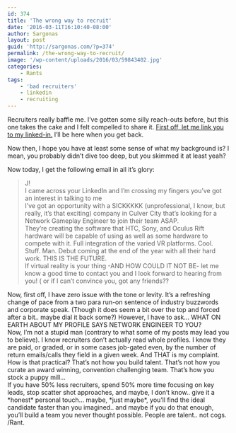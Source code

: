 ```yaml
---
id: 374
title: 'The wrong way to recruit'
date: '2016-03-11T16:10:40-08:00'
author: Sargonas
layout: post
guid: 'http://sargonas.com/?p=374'
permalink: /the-wrong-way-to-recruit/
image: '/wp-content/uploads/2016/03/59843402.jpg'
categories:
    - Rants
tags:
    - 'bad recruiters'
    - linkedin
    - recruiting
---
```


Recruiters really baffle me. I’ve gotten some silly reach-outs before, but this one takes the cake and I felt compelled to share it. [First off, let me link you to my linked-in.](http://www.linkedin.com/in/jeckert) I’ll be here when you get back.

Now then, I hope you have at least some sense of what my background is? I mean, you probably didn’t dive too deep, but you skimmed it at least yeah?

Now today, I get the following email in all it’s glory:

> <div>J!</div><div></div><div>I came across your LinkedIn and I’m crossing my fingers you’ve got an interest in talking to me</div><div></div><div>I’ve got an opportunity with a SICKKKKK (unprofessional, I know, but really, it’s that exciting) company in Culver City that’s looking for a Network Gameplay Engineer to join their team ASAP.</div><div></div><div>They’re creating the software that HTC, Sony, and Oculus Rift hardware will be capable of using as well as some hardware to compete with it. Full integration of the varied VR platforms. Cool. Stuff. Man. Debut coming at the end of the year with all their hard work. THIS IS THE FUTURE.</div><div></div><div>If virtual reality is your thing -AND HOW COULD IT NOT BE- let me know a good time to contact you and I look forward to hearing from you! ( or if I can’t convince you, got any friends??</div>

<div>Now, first off, I have zero issue with the tone or levity. It’s a refreshing change of pace from a two para run-on sentence of industry buzzwords and corporate speak. (Though it does seem a bit over the top and forced after a bit.. maybe dial it back some?) However, I have to ask… WHAT ON EARTH ABOUT MY PROFILE SAYS NETWORK ENGINEER TO YOU?</div><div></div><div>Now, I’m not a stupid man (contrary to what some of my posts may lead you to believe). I know recruiters don’t actually read whole profiles. I know they are paid, or graded, or in some cases job-gated even, by the number of return emails/calls they field in a given week. And THAT is my complaint. How is that practical? That’s not how you build talent. That’s not how you curate an award winning, convention challenging team. That’s how you stock a puppy mill…</div><div></div><div>If you have 50% less recruiters, spend 50% more time focusing on key leads, stop scatter shot approaches, and maybe, I don’t know.. give it a *honest* personal touch… maybe, *just maybe*, you’ll find the ideal candidate faster than you imagined.. and maybe if you do that enough, you’ll build a team you never thought possible. People are talent.. not cogs.

</div><div></div><div>/Rant.</div>